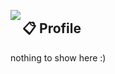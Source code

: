 <a href="https://discord.com/users/554738226800361472"><img align="left" src="https://lanyard.cnrad.dev/api/554738226800361472"/></a>
## 📋 Profile
nothing to show here :)
